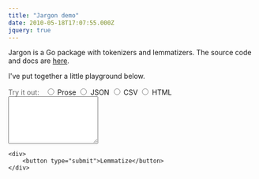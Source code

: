 ```yaml
---
title: "Jargon demo"
date: 2010-05-18T17:07:55.000Z
jquery: true
---
```


Jargon is a Go package with tokenizers and lemmatizers. The source code and docs are [here](https://github.com/clipperhouse/jargon).

I've put together a little playground below.

<style type="text/css">
    #result-wrap, #examples {
        display:none;
    }
    .hint {
        color: #666;
        padding-right: 8px;
    }
</style>

<form action="http://localhost:8080/jargon" method="POST" id="text-form">
    <div class="form-group">
        <div>
            <span class="hint">
                Try it out:
            </span>
            <label for="prose">
                <input type="radio" id="prose" name="format" value="prose">
                Prose
            </label>
            <label for="json">
                <input type="radio" id="json" name="format" value="json">
                JSON
            </label>        
            <label for="csv">
                <input type="radio" id="csv" name="format" value="csv">
                CSV
            </label>
            <label for="html">
                <input type="radio" id="html" name="format" value="html">
                HTML
            </label>
        </div>
        <textarea class="code" id="text" name="text" rows="6"></textarea>
    </div>

    <div>
        <button type="submit">Lemmatize</button>
    </div>
</form>

<div id="result-wrap">
    <pre><code id="result">

    </code></pre>        
</div>

<div id="examples">
    <div id="prose">
We can lemmatize some plain prose, perhaps a job listing.

We are looking for experienced Rails developers, with experience in HTML 5 and T-SQL.

Experience with ObjC and React Native is a plus.
    </div>
</div>

<script src="https://code.jquery.com/jquery-3.3.1.min.js"></script>

<script type="text/javascript" defer>
    (function () {
        // Intercept the submit to use ajax
        $(document).on("submit", "#text-form", function (e) {
            var url = this.action;
            var data = $(this).serialize();
            $.ajax({
                type: "POST",
                url: url,             
                crossDomain: false,
                data: data,
                success: update
            });
            e.preventDefault();
        });

        function update(html) {
            $("#result").html(html);
            if (html) {
                $("#result-wrap").show();
            } else {
                $("#result-wrap").hide();
            }
        }

        $(document).on("click", "input[name='format']", function (e) {
            var id = this.id;
            var example = $("#examples").find('#' + id);
            var text = example.text().trim();
            $("form #text").val(text);
        });

        $("input#prose").click();
    })();
</script>